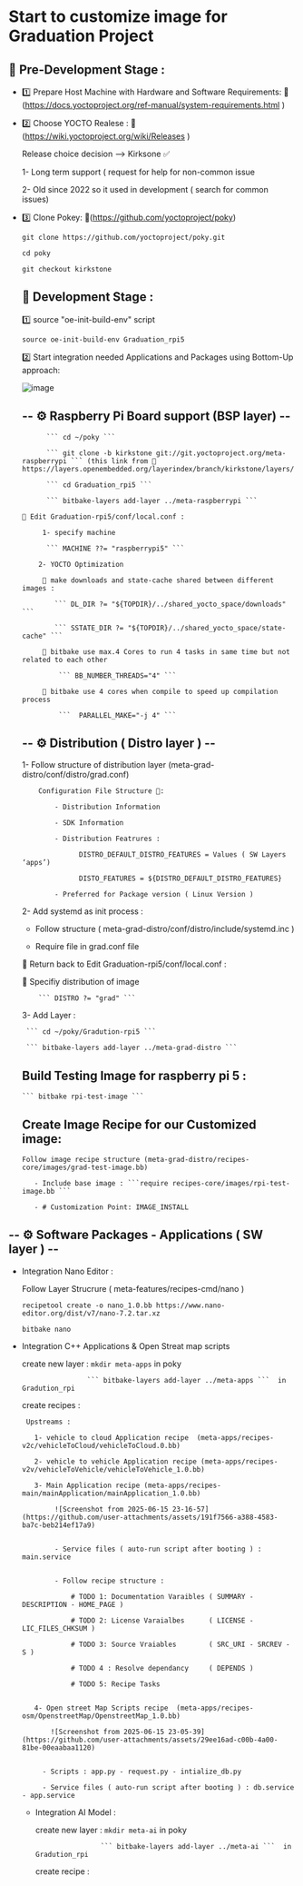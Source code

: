 # Start to customize image for Graduation Project #

## 📌 Pre-Development Stage :

- 1️⃣ Prepare Host Machine with Hardware and Software Requirements: 🔗 (https://docs.yoctoproject.org/ref-manual/system-requirements.html )

- 2️⃣ Choose YOCTO Realese : 🔗 (https://wiki.yoctoproject.org/wiki/Releases )
  
  Release choice decision --> Kirksone ✅
  
   1- Long term support ( request for help for non-common issue

   2- Old since 2022 so it used in development ( search for common issues)

- 3️⃣ Clone Pokey: 🔗(https://github.com/yoctoproject/poky)
  
  ```git clone https://github.com/yoctoproject/poky.git```
  
  ```cd poky```
  
  ```git checkout kirkstone```
  
  ## 📌 Development Stage :

  1️⃣ source "oe-init-build-env" script
 
    ```source oe-init-build-env Graduation_rpi5 ```

  2️⃣ Start integration needed Applications and Packages using Bottom-Up approach:

  ![image](https://github.com/user-attachments/assets/36ca6c7f-c206-46f8-8a98-c9b574222b69)

   
   ## -- ⚙️ Raspberry Pi Board support (BSP layer) --
  
            ``` cd ~/poky ```
  
            ``` git clone -b kirkstone git://git.yoctoproject.org/meta-raspberrypi ``` (this link from 🔗 https://layers.openembedded.org/layerindex/branch/kirkstone/layers/)

            ``` cd Graduation_rpi5 ```

            ``` bitbake-layers add-layer ../meta-raspberrypi ```
  
      📝 Edit Graduation-rpi5/conf/local.conf :

           1- specify machine 

            ``` MACHINE ??= "raspberrypi5" ```

          2- YOCTO Optimization

           📌 make downloads and state-cache shared between different images :
 
              ``` DL_DIR ?= "${TOPDIR}/../shared_yocto_space/downloads" ```

              ``` SSTATE_DIR ?= "${TOPDIR}/../shared_yocto_space/state-cache" ```
  
           📌 bitbake use max.4 Cores to run 4 tasks in same time but not related to each other
  
               ``` BB_NUMBER_THREADS="4" ```

           📌 bitbake use 4 cores when compile to speed up compilation process
  
               ```  PARALLEL_MAKE="-j 4" ```

   ## -- ⚙️ Distribution ( Distro layer ) --

    1- Follow structure of distribution layer (meta-grad-distro/conf/distro/grad.conf)

          Configuration File Structure 📃:
  
              - Distribution Information
  
              - SDK Information
  
              - Distribution Featrures :
  
                    DISTRO_DEFAULT_DISTRO_FEATURES = Values ( SW Layers ‘apps’)
  
                    DISTO_FEATURES = ${DISTRO_DEFAULT_DISTRO_FEATURES}
  
              - Preferred for Package version ( Linux Version )
 
   2- Add systemd as init process :

     - Follow structure ( meta-grad-distro/conf/distro/include/systemd.inc )

     - Require file in grad.conf file

   📝 Return back to Edit Graduation-rpi5/conf/local.conf :

     📌 Specifiy distribution of image 

          ``` DISTRO ?= "grad" ```
   3- Add Layer :

       ``` cd ~/poky/Gradution-rpi5 ```

       ``` bitbake-layers add-layer ../meta-grad-distro ```
  
  ## Build Testing Image for raspberry pi 5 :

      ``` bitbake rpi-test-image ```

  ## Create Image Recipe for our Customized image:

      Follow image recipe structure (meta-grad-distro/recipes-core/images/grad-test-image.bb)

         - Include base image : ```require recipes-core/images/rpi-test-image.bb ```

         - # Customization Point: IMAGE_INSTALL

 
 ## -- ⚙️ Software Packages - Applications  ( SW layer ) --

   - Integration Nano Editor :

      Follow Layer Strucrure ( meta-features/recipes-cmd/nano )

      ``` recipetool create -o nano_1.0.bb https://www.nano-editor.org/dist/v7/nano-7.2.tar.xz ```
     
      ``` bitbake nano ```
     
  - Integration C++ Applications & Open Streat map scripts

      create new layer : ``` mkdir meta-apps ```   in poky

                        ``` bitbake-layers add-layer ../meta-apps ```  in Gradution_rpi

      create recipes :

         Upstreams :
    
           1- vehicle to cloud Application recipe  (meta-apps/recipes-v2c/vehicleToCloud/vehicleToCloud.0.bb)

           2- vehicle to vehicle Application recipe (meta-apps/recipes-v2v/vehicleToVehicle/vehicleToVehicle_1.0.bb)

           3- Main Application recipe (meta-apps/recipes-main/mainApplication/mainApplication_1.0.bb)

                ![Screenshot from 2025-06-15 23-16-57](https://github.com/user-attachments/assets/191f7566-a388-4583-ba7c-beb214ef17a9)


                - Service files ( auto-run script after booting ) : main.service


                - Follow recipe structure :

                    # TODO 1: Documentation Varaibles ( SUMMARY - DESCRIPTION - HOME_PAGE )
    
                    # TODO 2: License Varaialbes      ( LICENSE - LIC_FILES_CHKSUM )
    
                    # TODO 3: Source Vraiables        ( SRC_URI - SRCREV - S )
    
                    # TODO 4 : Resolve dependancy     ( DEPENDS )
    
                    # TODO 5: Recipe Tasks


           4- Open street Map Scripts recipe  (meta-apps/recipes-osm/OpenstreetMap/OpenstreetMap_1.0.bb)

               ![Screenshot from 2025-06-15 23-05-39](https://github.com/user-attachments/assets/29ee16ad-c00b-4a00-81be-00eaabaa1120)


             - Scripts : app.py - request.py - intialize_db.py
   
             - Service files ( auto-run script after booting ) : db.service - app.service
    
    - Integration AI Model :

       create new layer : ``` mkdir meta-ai ```   in poky

                          ``` bitbake-layers add-layer ../meta-ai ```  in Gradution_rpi
      
       create recipe :

          

    
 

     

     

